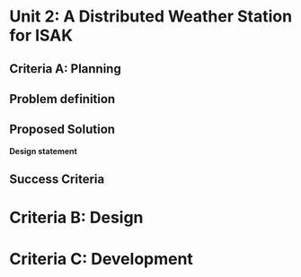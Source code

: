 # Unit 2: A Distributed Weather Station for ISAK

## Criteria A: Planning

## Problem definition

## Proposed Solution
**Design statement**


## Success Criteria

# Criteria B: Design


# Criteria C: Development
